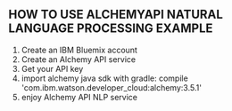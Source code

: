 ## HOW TO USE ALCHEMYAPI NATURAL LANGUAGE PROCESSING EXAMPLE
1. Create an IBM Bluemix account
2. Create an Alchemy API service
3. Get your API key
4. import alchemy java sdk with gradle: compile 'com.ibm.watson.developer_cloud:alchemy:3.5.1'
5.  enjoy Alchemy API NLP service
